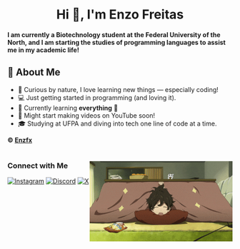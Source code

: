 <h1 align="center">Hi 👋, I'm Enzo Freitas</h1>
<h4>I am currently a Biotechnology student at the Federal University of the North, and I am starting the studies of programming languages to assist me in my academic life!</h4>

## 🚀 About Me

- 🧠 Curious by nature, I love learning new things — especially coding!
- 💻 Just getting started in programming (and loving it).
- 🌱 Currently learning **everything** 🤪
- 🎥 Might start making videos on YouTube soon!
- 🎓 Studying at UFPA and diving into tech one line of code at a time.

**© [Enzfx](https://github.com/Enzfx)**

#
<img align="right" alt="Hyouka" height="180px" src="hyouka.gif">



### Connect with Me



[![Instagram](https://img.shields.io/badge/-Instagram-%23E4405F?style=for-the-badge&logo=instagram&logoColor=white)](https://www.instagram.com/enzfrx/)
[![Discord](https://img.shields.io/badge/Discord-5865F2?style=for-the-badge&logo=discord&logoColor=white)](https://discord.gg/afNuY78PCK)
[![X](https://img.shields.io/badge/Enzfsz-000?style=for-the-badge&logo=x)](https://x.com/enzfsz)
